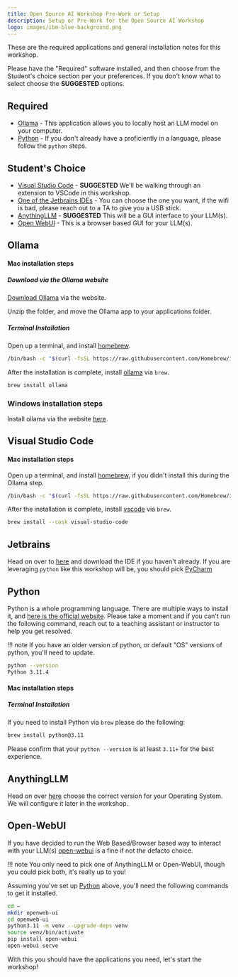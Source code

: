```yaml
---
title: Open Source AI Workshop Pre-Work or Setup
description: Setup or Pre-Work for the Open Source AI Workshop
logo: images/ibm-blue-background.png
---
```


These are the required applications and general installation notes for this workshop.

Please have the "Required" software installed, and then choose from the Student's choice section
per your preferences. If you don't know what to select choose the **SUGGESTED** options.

## Required

- [Ollama](#ollama) - This application allows you to locally host an LLM model on your computer.
- [Python](#python) - If you don't already have a proficiently in a language, please follow the `python` steps.

## Student's Choice
- [Visual Studio Code](#visual-studio-code) - **SUGGESTED** We'll be walking through an extension to VSCode in this workshop.
- [One of the Jetbrains IDEs](#jetbrains) - You can choose the one you want, if the wifi is bad, please reach out to a TA to give you a USB stick.
- [AnythingLLM](#anythingllm) - **SUGGESTED** This will be a GUI interface to your LLM(s).
- [Open WebUI](#open-webui) - This is a browser based GUI for your LLM(s).

## Ollama

#### Mac installation steps

##### Download via the Ollama website

[Download Ollama](https://ollama.com/download/Ollama-darwin.zip) via the website.

Unzip the folder, and move the Ollama app to your applications folder.

##### Terminal Installation

Open up a terminal, and install [homebrew](https://brew.sh/).

```bash
/bin/bash -c "$(curl -fsSL https://raw.githubusercontent.com/Homebrew/install/HEAD/install.sh)"
```

After the installation is complete, install [ollama](https://ollama.com) via `brew`.

```bash
brew install ollama
```

### Windows installation steps

Install ollama via the website [here](https://ollama.com/download/windows).

## Visual Studio Code

#### Mac installation steps

Open up a terminal, and install [homebrew](https://brew.sh/), if you didn't install this during the Ollama step.

```bash
/bin/bash -c "$(curl -fsSL https://raw.githubusercontent.com/Homebrew/install/HEAD/install.sh)"
```

After the installation is complete, install [vscode](https://code.visualstudio.com/) via `brew`.

```bash
brew install --cask visual-studio-code
```

## Jetbrains

Head on over to [here](https://www.jetbrains.com/ides/#choose-your-ide) and
download the IDE if you haven't already. If you are leveraging `python` like
this workshop will be, you should pick
[PyCharm](https://www.jetbrains.com/pycharm/)

## Python

Python is a whole programming language. There are multiple ways to install it, and
[here is the official website](https://www.python.org). Please take a moment and if you can't run
the following command, reach out to a teaching assistant or instructor to help you
 get resolved.

!!! note
    If you have an older version of python, or default "OS" versions of python, you'll need to update.

```bash
python --version
Python 3.11.4
```

#### Mac installation steps

##### Terminal Installation

If you need to install Python via `brew` please do the following:
```bash
brew install python@3.11
```

Please confirm that your `python --version` is at least `3.11+` for the best experience.

## AnythingLLM

Head on over [here](https://anythingllm.com/desktop) choose the correct version
for your Operating System. We will configure it later in the workshop.

## Open-WebUI

If you have decided to run the Web Based/Browser based way to interact with your LLM(s) [open-webui](https://github.com/open-webui/open-webui)
is a fine if not _the_ defacto choice.

!!! note
    You only need to pick one of AnythingLLM or Open-WebUI, though you could
    pick both, it's really up to you!

Assuming you've set up [Python](#python) above, you'll need the following commands
to get it installed.

```bash
cd ~
mkdir openweb-ui
cd openweb-ui
python3.11 -m venv --upgrade-deps venv
source venv/bin/activate
pip install open-webui
open-webui serve
```

With this you should have the applications you need, let's start the workshop!
